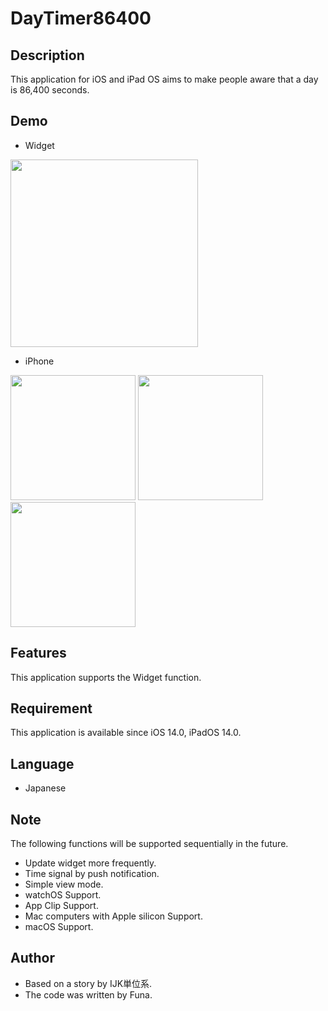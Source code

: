 # DayTimer86400
## Description
This application for iOS and iPad OS aims to make people aware that a day is 86,400 seconds.
## Demo
- Widget

<img src="https://user-images.githubusercontent.com/83420947/165809976-02d1d904-16df-4035-97de-93ab179431ea.jpg" width="300px">

- iPhone

<img src="https://user-images.githubusercontent.com/83420947/165810224-571b36d4-9c27-416f-ae8c-9be6f5c33591.png" width="200px"> <img src="https://user-images.githubusercontent.com/83420947/165810245-27f245b5-aaae-4990-bde9-19a83541e380.png" width="200px"> <img src="https://user-images.githubusercontent.com/83420947/165810261-093e332d-98f9-4bb5-bdb7-e434d05ccf10.png" width="200px">

## Features
This application supports the Widget function.
## Requirement
This application is available since iOS 14.0, iPadOS 14.0.
## Language
- Japanese
## Note
The following functions will be supported sequentially in the future.
- Update widget more frequently.
- Time signal by push notification.
- Simple view mode.
- watchOS Support.
- App Clip Support.
- Mac computers with Apple silicon Support.
- macOS Support.
## Author
- Based on a story by IJK単位系.
- The code was written by Funa.
